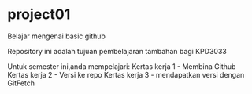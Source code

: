 # project01
Belajar mengenai basic github

Repository ini adalah tujuan pembelajaran tambahan bagi KPD3033

Untuk semester ini,anda mempelajari:
Kertas kerja 1 - Membina Github
Kertas kerja 2 - Versi ke repo
Kertas kerja 3 - mendapatkan versi dengan GitFetch
